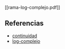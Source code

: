 [[rama-log-complejo.pdf]]

## Referencias
- [continuidad](./continuidad.md)
- [log-complejo](./log-complejo.md)
